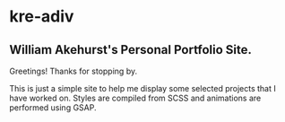# kre-adiv

## William Akehurst's Personal Portfolio Site.

Greetings! Thanks for stopping by.

This is just a simple site to help me display some selected projects that I have worked on. Styles are compiled from SCSS and animations are performed using GSAP.
